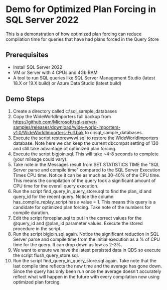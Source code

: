# Demo for Optimized Plan Forcing in SQL Server 2022

This is a demonstration of how optimized plan forcing can reduce compilation time for queries that have had plans forced in the Query Store

## Prerequisites

- Install SQL Server 2022
- VM or Server with 4 CPUs and 4Gb RAM
- A tool to run SQL queries like SQL Server Management Studio (latest 18.X or 19.X build) or Azure Data Studio (latest build)

## Demo Steps

1. Create a directory called c:\sql_sample_databases
2. Copy the WideWorldImporters full backup from https://github.com/Microsoft/sql-server-samples/releases/download/wide-world-importers-v1.0/WideWorldImporters-Full.bak to c:\sql_sample_databases.
3. Execute the script restorewwwi.sql to restore the WideWorldImporters database. Note here we can keep the current dbcompat setting of 130 and still take advantage of optimized plan forcing.
4. Execute the script bigjoin.sql. This will take ~4-8 seconds to complete (your mileage could vary).
5. Take note in the Messages result from SET STATISTICS TIME the "SQL Server parse and compile time" compared to the SQL Server Execution Times CPU time. Notice it can be as much as 30-40% of the CPU time. This means the compilation of the query took a significant amount of CPU time for the overall query execution.
6. Run the script find_query_in_query_store.sql to find the plan_id and query_id for the recent query. Notice the column has_compile_replay_script has a value = 1. This means this query is a candidate for optimized plan forcing. Take note of the numbers for compile duration.
7. Edit the script forceplan.sql to put in the correct values for the @query_id and @plan_id parameter values. Execute the stored procedure in the script.
8. Run the script bigjoin.sql again. Notice the significant reduction in SQL Server parse and compile time from the initial execution as a % of CPU time for the query. It can drop down as low as 2-3%.
1. We want to ensure we have the latest persisted data in QDS so execute the script flush_query_store.sql.
1. Run the script find_query_in_query_store.sql again. Take note that the last compile time reflects the new time and the average has gone down. Since the query has only been run once the average doesn't accurately reflect what will happen in the future with every compilation now using optimized plan forcing.